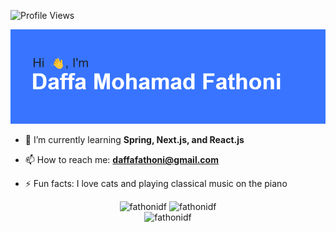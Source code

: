 ![Profile Views](https://komarev.com/ghpvc/?username=fathonidf&style=for-the-badge)
<div align="center">
  <img src="header.png"/>
</div>

- 🌱 I’m currently learning **Spring, Next.js, and React.js**
  
- 📫 How to reach me: **daffafathoni@gmail.com**
  
- ⚡ Fun facts: I love cats and playing classical music on the piano


<div align="center">
  <img src="https://github-readme-streak-stats.herokuapp.com/?user=fathonidf&theme=shadow_red" alt="fathonidf" style="display:inline-block;"/>
  <img src="https://github-readme-stats.vercel.app/api?username=fathonidf&show_icons=true&locale=en&theme=shadow_red" alt="fathonidf" style="display:inline-block;"/>
</div>
<div align="center">
  <img src="https://github-readme-stats.vercel.app/api/top-langs/?username=fathonidf&layout=compact&theme=shadow_red" alt="fathonidf" />
</div>
